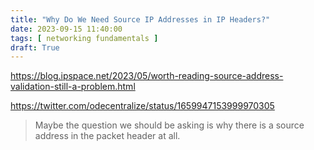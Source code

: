 ```yaml
---
title: "Why Do We Need Source IP Addresses in IP Headers?"
date: 2023-09-15 11:40:00
tags: [ networking fundamentals ]
draft: True
---
```

https://blog.ipspace.net/2023/05/worth-reading-source-address-validation-still-a-problem.html

https://twitter.com/odecentralize/status/1659947153999970305

> Maybe the question we should be asking is why there is a source address in the packet header at all.
